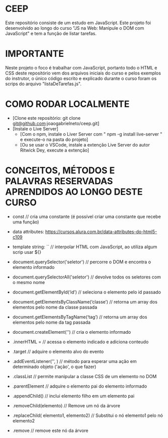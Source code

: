 # CEEP
Este repositório consiste de um estudo em JavaScript. Este projeto foi desenvolvido ao longo do curso "JS na Web: Manipule o DOM com JavaScript" e tem a função de listar tarefas.

# IMPORTANTE
Neste projeto o foco é trabalhar com JavaScript, portanto todo o HTML e CSS deste repositório vem dos arquivos iniciais do curso e pelos exemplos do instrutor, o único código escrito e explicado durante o curso foram os scrips do arquivo "listaDeTarefas.js".


# COMO RODAR LOCALMENTE

<!--ts-->
 * [Clone este repositório: git clone git@github.com:joaogabrielneto/ceep.git] 
 * [Instale o Live Server]
    * [Com o npm, instale o Liver Server com " npm -g install live-server " e execute-o na pasta do projeto]
    * [Ou se usar o VSCode, instale a extenção Live Server do autor Ritwick Dey, execute a extenção]
<!--te-->

# CONCEITOS, MÉTODOS E PALAVRAS RESERVADAS APRENDIDOS AO LONGO DESTE CURSO

- const // cria uma constante (é possível criar uma constante que recebe uma função)

- data attributes: https://cursos.alura.com.br/data-attributes-do-html5-c109
- template string: `` // interpolar HTML com JavaScript, ao utiliza algum scrip usar ${}

- document.querySelector('seletor') // percorre o DOM e encontra o elemento informado
- document.querySelectorAll('seletor') // devolve todos os seletores com o mesmo nome
- document.getElementById(‘id’) // seleciona o elemento pelo id passado
- document.getElementsByClassName(‘classe’) // retorna um array dos elementos pelo nome da classe passada
- document.getElementsByTagName(‘tag’) // retorna um array dos elementos pelo nome da tag passada
- document.createElement('') // cria o elemento informado

- .innerHTML =  // acessa o elemento indicado e adiciona conteudo
- .target // adquire o elemento alvo do evento

- .addEventListener('', ) // método para esperar uma ação em determinado objeto ('ação', o que fazer)
- .classList // permite manipular a classe CSS de um elemento no DOM
- .parentElement // adquire o elemento pai do elemento informado
- .appendChild() // inclui elemento filho em um elemento pai
- .removeChild(elemento) // Remove um nó da árvore
- .replaceChild( elemento1, elemento2) // Substitui o nó elemento1 pelo nó elemento2
- .remove // remove este nó da árvore